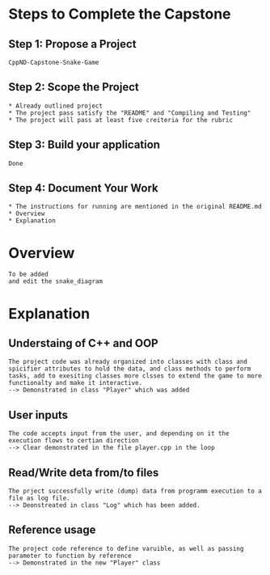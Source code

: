 


# Steps to Complete the Capstone

## Step 1: Propose a Project

```
CppND-Capstone-Snake-Game
```

## Step 2: Scope the Project

```
* Already outlined project
* The project pass satisfy the "README" and "Compiling and Testing" 
* The project will pass at least five creiteria for the rubric
```

## Step 3: Build your application

```
Done
```

## Step 4: Document Your Work

```
* The instructions for running are mentioned in the original README.md
* Overview
* Explanation 
```

# Overview

```
To be added
and edit the snake_diagram
```

# Explanation

## Understaing of C++ and OOP  
```
The project code was already organized into classes with class and spicifier attributes to hold the data, and class methods to perform tasks, add to exesiting classes more clsses to extend the game to more functionalty and make it interactive. 
--> Demonstrated in class "Player" which was added
```

## User inputs
```
The code accepts input from the user, and depending on it the execution flows to certian direction
--> Clear demonstrated in the file player.cpp in the loop
```

## Read/Write deta from/to files
```
The prject successfully write (dump) data from programm execution to a file as log file. 
--> Deonstreated in class "Log" which has been added.
```

## Reference usage
```
The project code reference to define varuible, as well as passing parameter to function by reference
--> Demonstrated in the new "Player" class
```